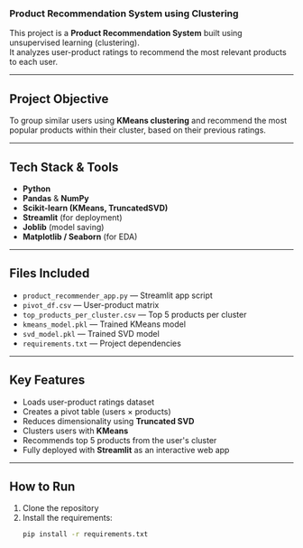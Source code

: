 ### Product Recommendation System using Clustering

This project is a **Product Recommendation System** built using unsupervised learning (clustering).  
It analyzes user-product ratings to recommend the most relevant products to each user.

---

## Project Objective

To group similar users using **KMeans clustering** and recommend the most popular products within their cluster, based on their previous ratings.

---

## Tech Stack & Tools

- **Python**
- **Pandas** & **NumPy**
- **Scikit-learn (KMeans, TruncatedSVD)**
- **Streamlit** (for deployment)
- **Joblib** (model saving)
- **Matplotlib / Seaborn** (for EDA)

---

## Files Included

- `product_recommender_app.py` — Streamlit app script
- `pivot_df.csv` — User-product matrix
- `top_products_per_cluster.csv` — Top 5 products per cluster
- `kmeans_model.pkl` — Trained KMeans model
- `svd_model.pkl` — Trained SVD model
- `requirements.txt` — Project dependencies

---

## Key Features

- Loads user-product ratings dataset
- Creates a pivot table (users × products)
- Reduces dimensionality using **Truncated SVD**
- Clusters users with **KMeans**
- Recommends top 5 products from the user's cluster
- Fully deployed with **Streamlit** as an interactive web app

---

## How to Run

1. Clone the repository
2. Install the requirements:
   ```bash
   pip install -r requirements.txt

